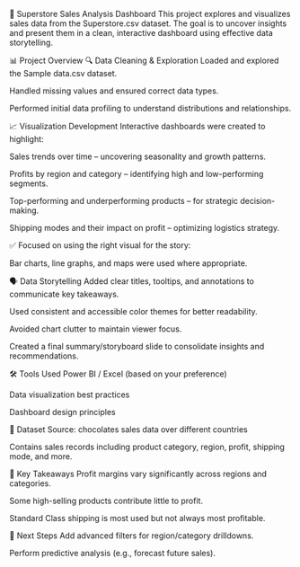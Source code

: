🛒 Superstore Sales Analysis Dashboard
This project explores and visualizes sales data from the Superstore.csv dataset. The goal is to uncover insights and present them in a clean, interactive dashboard using effective data storytelling.

📊 Project Overview
🔍 Data Cleaning & Exploration
Loaded and explored the Sample data.csv dataset.

Handled missing values and ensured correct data types.

Performed initial data profiling to understand distributions and relationships.

📈 Visualization Development
Interactive dashboards were created to highlight:

Sales trends over time – uncovering seasonality and growth patterns.

Profits by region and category – identifying high and low-performing segments.

Top-performing and underperforming products – for strategic decision-making.

Shipping modes and their impact on profit – optimizing logistics strategy.

✅ Focused on using the right visual for the story:

Bar charts, line graphs, and maps were used where appropriate.

🗣 Data Storytelling
Added clear titles, tooltips, and annotations to communicate key takeaways.

Used consistent and accessible color themes for better readability.

Avoided chart clutter to maintain viewer focus.

Created a final summary/storyboard slide to consolidate insights and recommendations.

🛠 Tools Used
Power BI / Excel (based on your preference)

Data visualization best practices

Dashboard design principles

📁 Dataset
Source: chocolates sales data over different countries

Contains sales records including product category, region, profit, shipping mode, and more.

🧠 Key Takeaways
Profit margins vary significantly across regions and categories.

Some high-selling products contribute little to profit.

Standard Class shipping is most used but not always most profitable.

📌 Next Steps
Add advanced filters for region/category drilldowns.

Perform predictive analysis (e.g., forecast future sales).


